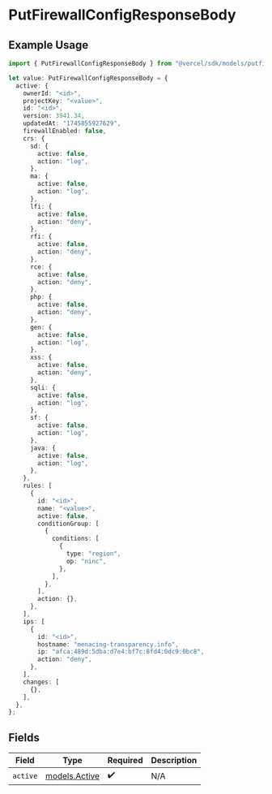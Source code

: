 # PutFirewallConfigResponseBody

## Example Usage

```typescript
import { PutFirewallConfigResponseBody } from "@vercel/sdk/models/putfirewallconfigop.js";

let value: PutFirewallConfigResponseBody = {
  active: {
    ownerId: "<id>",
    projectKey: "<value>",
    id: "<id>",
    version: 3941.34,
    updatedAt: "1745855927629",
    firewallEnabled: false,
    crs: {
      sd: {
        active: false,
        action: "log",
      },
      ma: {
        active: false,
        action: "log",
      },
      lfi: {
        active: false,
        action: "deny",
      },
      rfi: {
        active: false,
        action: "deny",
      },
      rce: {
        active: false,
        action: "deny",
      },
      php: {
        active: false,
        action: "deny",
      },
      gen: {
        active: false,
        action: "log",
      },
      xss: {
        active: false,
        action: "deny",
      },
      sqli: {
        active: false,
        action: "log",
      },
      sf: {
        active: false,
        action: "log",
      },
      java: {
        active: false,
        action: "log",
      },
    },
    rules: [
      {
        id: "<id>",
        name: "<value>",
        active: false,
        conditionGroup: [
          {
            conditions: [
              {
                type: "region",
                op: "ninc",
              },
            ],
          },
        ],
        action: {},
      },
    ],
    ips: [
      {
        id: "<id>",
        hostname: "menacing-transparency.info",
        ip: "afca:489d:5dba:d7e4:bf7c:8fd4:0dc9:0bc8",
        action: "deny",
      },
    ],
    changes: [
      {},
    ],
  },
};
```

## Fields

| Field                                | Type                                 | Required                             | Description                          |
| ------------------------------------ | ------------------------------------ | ------------------------------------ | ------------------------------------ |
| `active`                             | [models.Active](../models/active.md) | :heavy_check_mark:                   | N/A                                  |